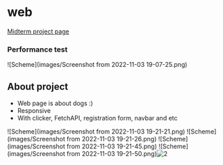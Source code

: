 # web
[Midterm project page](https://sharabidinov.github.io/web/)

### Performance test
![Scheme](images/Screenshot from 2022-11-03 19-07-25.png)

## About project
* Web page is about dogs :)
* Responsive
* With clicker, FetchAPI, registration form, navbar and etc


![Scheme](images/Screenshot from 2022-11-03 19-21-21.png)
![Scheme](images/Screenshot from 2022-11-03 19-21-26.png)
![Scheme](images/Screenshot from 2022-11-03 19-21-45.png)
![Scheme](images/Screenshot from 2022-11-03 19-21-50.png)![2](https://user-images.githubusercontent.com/73030640/199740878-2e2e3a33-e977-4394-b93c-392439b781b1.jpg)
